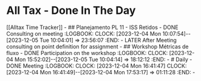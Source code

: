 # All Tax - Done In The Day
[[Alltax Time Tracker]]
	- ## Planejamento PL 11 - ISS Retidos
		- DONE Consulting on meeting
		  :LOGBOOK:
		  CLOCK: [2023-12-04 Mon 10:07:54]--[2023-12-05 Tue 10:04:01] =>  23:56:07
		  :END:
		- LATER After Meeting consulting on point definition for assignment
	- ## Workshop Métricas de fluxo
		- DONE Participation on the workshop
		  :LOGBOOK:
		  CLOCK: [2023-12-04 Mon 15:52:02]--[2023-12-05 Tue 10:04:14] =>  18:12:12
		  :END:
	- # Daily
		- DONE Meeting
		  :LOGBOOK:
		  CLOCK: [2023-12-04 Mon 16:41:47]
		  CLOCK: [2023-12-04 Mon 16:41:49]--[2023-12-04 Mon 17:53:17] =>  01:11:28
		  :END:
	-
